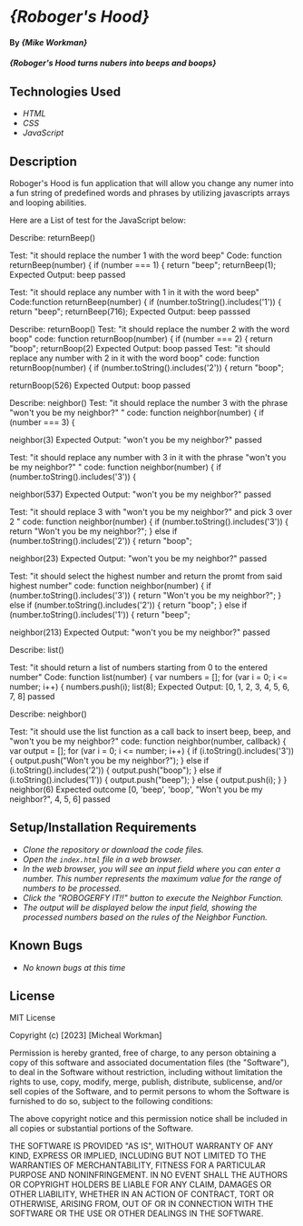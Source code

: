# _{Roboger's Hood}_

#### By _**{Mike Workman}**_

#### _{Roboger's Hood turns nubers into beeps and boops}_

## Technologies Used

* _HTML_
* _CSS_
* _JavaScript_

## Description 
Roboger's Hood is fun application that will allow you change any numer into a fun string of predefined words and phrases by utilizing javascripts arrays and looping abilities. 

Here are a List of test for the JavaScript below:

Describe: returnBeep()

Test: "it should replace the number 1 with the word beep"
Code: function returnBeep(number) {
  if (number === 1) {
    return "beep";
returnBeep(1);
Expected Output: beep
passed

Test: "it should replace any number with 1 in it with the word beep"
Code:function returnBeep(number) {
  if (number.toString().includes('1')) {
    return "beep";
returnBeep(716);
Expected Output: beep
passsed 

Describe: returnBoop()
Test: "it should replace the number 2 with the word boop"
code: function returnBoop(number) {
  if (number === 2) {
    return "boop";
returnBoop(2)
Expected Output: boop 
passed
Test: "it should replace any number with 2 in it with the word boop"
code: function returnBoop(number) {
  if (number.toString().includes('2')) {
    return "boop";
 
returnBoop(526)
Expected Output: boop
passed 


Describe: neighbor()
Test: "it should replace the number 3 with the phrase "won't you be my neighbor?" "
code: function neighbor(number) {
  if (number === 3) {
 
neighbor(3)
Expected Output: "won't you be my neighbor?"
passed

Test: "it should replace any number with  3 in it with the phrase "won't you be my neighbor?" "
code: function neighbor(number) {
  if (number.toString().includes('3')) {
 
neighbor(537)
Expected Output: "won't you be my neighbor?"
passed

Test: "it should replace 3 with "won't you be my neighbor?" and pick 3 over 2 "
code: function neighbor(number) {
  if (number.toString().includes('3')) {
    return "Won't you be my neighbor?";
} else if (number.toString().includes('2')) {
    return "boop";
 
neighbor(23)
Expected Output: "won't you be my neighbor?"
passed

Test: "it should select the highest number and return the promt from said highest number"
code: function neighbor(number) {
  if (number.toString().includes('3')) {
    return "Won't you be my neighbor?";
} else if (number.toString().includes('2')) {
    return "boop";
} else if (number.toString().includes('1')) {
  return "beep"; 
 
neighbor(213)
Expected Output: "won't you be my neighbor?"
passed

Describe: list()

Test: "it should return a list of numbers starting from 0 to the entered number"
Code: function list(number) {
  var numbers = [];
  for (var i = 0; i <= number; i++) {
    numbers.push(i);
list(8);
Expected Output: [0, 1, 2, 3, 4, 5, 6, 7, 8]
passed

Describe: neighbor()

Test: "it should use the list function as a call back to insert beep, beep, and "won't you be my neighbor?" 
 code: function neighbor(number, callback) {
  var output = [];
  for (var i = 0; i <= number; i++) {
    if (i.toString().includes('3')) {
      output.push("Won't you be my neighbor?");
    } else if (i.toString().includes('2')) {
      output.push("boop");
    } else if (i.toString().includes('1')) {
      output.push("beep");
    } else {
      output.push(i);
    }
  }
  neighbor(6)
  Expected outcome [0, 'beep', 'boop', "Won't you be my neighbor?", 4, 5, 6]
passed 

## Setup/Installation Requirements

* _Clone the repository or download the code files._
* _Open the `index.html` file in a web browser._
* _In the web browser, you will see an input field where you can enter a number. This number represents the maximum value for the range of numbers to be processed._
* _Click the "ROBOGERFY IT!!" button to execute the Neighbor Function._
* _The output will be displayed below the input field, showing the processed numbers based on the rules of the Neighbor Function._


## Known Bugs

* _No known bugs at this time_

## License

MIT License

Copyright (c) [2023] [Micheal Workman]

Permission is hereby granted, free of charge, to any person obtaining a copy
of this software and associated documentation files (the "Software"), to deal
in the Software without restriction, including without limitation the rights
to use, copy, modify, merge, publish, distribute, sublicense, and/or sell
copies of the Software, and to permit persons to whom the Software is
furnished to do so, subject to the following conditions:

The above copyright notice and this permission notice shall be included in all
copies or substantial portions of the Software.

THE SOFTWARE IS PROVIDED "AS IS", WITHOUT WARRANTY OF ANY KIND, EXPRESS OR
IMPLIED, INCLUDING BUT NOT LIMITED TO THE WARRANTIES OF MERCHANTABILITY,
FITNESS FOR A PARTICULAR PURPOSE AND NONINFRINGEMENT. IN NO EVENT SHALL THE
AUTHORS OR COPYRIGHT HOLDERS BE LIABLE FOR ANY CLAIM, DAMAGES OR OTHER
LIABILITY, WHETHER IN AN ACTION OF CONTRACT, TORT OR OTHERWISE, ARISING FROM,
OUT OF OR IN CONNECTION WITH THE SOFTWARE OR THE USE OR OTHER DEALINGS IN THE
SOFTWARE.
